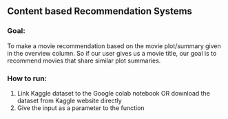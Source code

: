 ## Content based Recommendation Systems

### Goal: 

To make a movie recommendation based on the movie plot/summary given in the overview column. So if our user gives us a movie title, our goal is to recommend movies that share similar plot summaries.

### How to run:
1. Link Kaggle dataset to the Google colab notebook OR download the dataset from Kaggle website directly
2. Give the input as a parameter to the function
